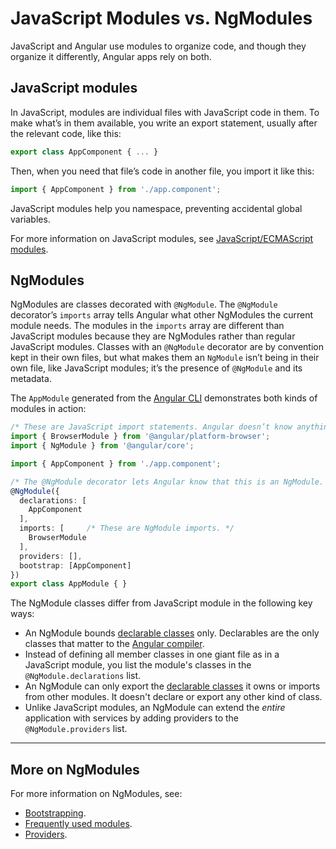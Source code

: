 # JavaScript Modules vs. NgModules

JavaScript and Angular use modules to organize code, and
though they organize it differently, Angular apps rely on both.


## JavaScript modules

In JavaScript, modules are individual files with JavaScript code in them. To make what’s in them available, you write an export statement, usually after the relevant code, like this:

```typescript
export class AppComponent { ... }
```

Then, when you need that file’s code in another file, you import it like this:

```typescript
import { AppComponent } from './app.component';
```

JavaScript modules help you namespace, preventing accidental global variables.

For more information on JavaScript modules, see [JavaScript/ECMAScript modules](https://hacks.mozilla.org/2015/08/es6-in-depth-modules/).

## NgModules

<!-- KW-- perMisko: let's discuss. This does not answer the question why it is different. Also, last sentence is confusing.-->
NgModules are classes decorated with `@NgModule`. The `@NgModule` decorator’s `imports` array tells Angular what other NgModules the current module needs. The modules in the `imports` array are different than JavaScript modules because they are NgModules rather than regular JavaScript modules. Classes with an `@NgModule` decorator are by convention kept in their own files, but what makes them an `NgModule` isn’t being in their own file, like JavaScript modules; it’s the presence of `@NgModule` and its metadata.

The `AppModule` generated from the [Angular CLI](cli) demonstrates both kinds of modules in action:

```typescript
/* These are JavaScript import statements. Angular doesn’t know anything about these. */
import { BrowserModule } from '@angular/platform-browser';
import { NgModule } from '@angular/core';

import { AppComponent } from './app.component';

/* The @NgModule decorator lets Angular know that this is an NgModule. */
@NgModule({
  declarations: [
    AppComponent
  ],
  imports: [     /* These are NgModule imports. */
    BrowserModule
  ],
  providers: [],
  bootstrap: [AppComponent]
})
export class AppModule { }
```


The NgModule classes differ from JavaScript module in the following key ways:

* An NgModule bounds [declarable classes](guide/ngmodule-faq#q-declarable) only.
Declarables are the only classes that matter to the [Angular compiler](guide/ngmodule-faq#q-angular-compiler).
* Instead of defining all member classes in one giant file as in a JavaScript module,
you list the module's classes in the `@NgModule.declarations` list.
* An NgModule can only export the [declarable classes](guide/ngmodule-faq#q-declarable)
it owns or imports from other modules. It doesn't declare or export any other kind of class.
* Unlike JavaScript modules, an NgModule can extend the _entire_ application with services
by adding providers to the `@NgModule.providers` list.

<hr />

## More on NgModules

For more information on NgModules, see:
* [Bootstrapping](guide/bootstrapping).
* [Frequently used modules](guide/frequent-ngmodules).
* [Providers](guide/providers).
